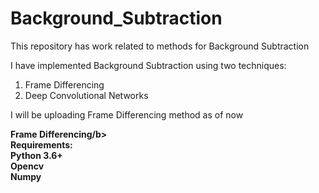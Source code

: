 # Background_Subtraction
This repository has work related to methods for Background Subtraction

I have implemented Background Subtraction using two techniques:
1. Frame Differencing
2. Deep Convolutional Networks

I will be uploading Frame Differencing method as of now

<b>Frame Differencing/b><br/>
Requirements:<br/>
Python 3.6+<br/>
Opencv<br/>
Numpy<br/>
